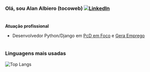 ### Olá, sou Alan Albiero (tocoweb)  [![LinkedIn](https://img.shields.io/badge/LinkedIn-0077B5?style=for-the-badge&logo=linkedin&logoColor=white)](https://www.linkedin.com/in/alan-albiero/)

#
**Atuação profissional**

- Desenvolvedor Python/Django em [PcD em Foco](https://www.pcdemfoco.com.br/) e [Gera Emprego](https://www.geraemprego.com.br/)

#
### Linguagens mais usadas
![Top Langs](https://github-readme-stats-git-masterrstaa-rickstaa.vercel.app/api/top-langs/?username=tocoweb&bg_color=000&border_color=30A3DC&title_color=E94D5F&text_color=FFF)
